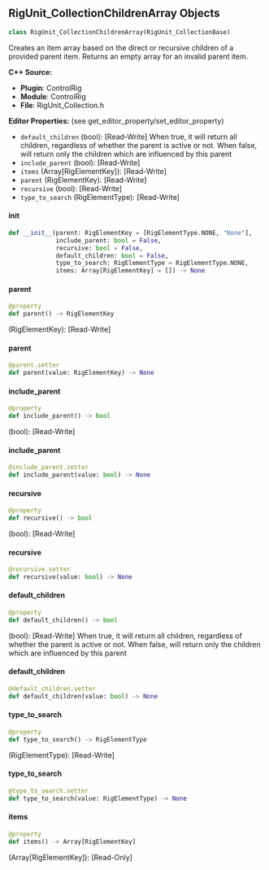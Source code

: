 ## RigUnit_CollectionChildrenArray Objects

```python
class RigUnit_CollectionChildrenArray(RigUnit_CollectionBase)
```

Creates an item array based on the direct or recursive children
of a provided parent item. Returns an empty array for an invalid parent item.

**C++ Source:**

- **Plugin**: ControlRig
- **Module**: ControlRig
- **File**: RigUnit_Collection.h

**Editor Properties:** (see get_editor_property/set_editor_property)

- ``default_children`` (bool):  [Read-Write] When true, it will return all children, regardless of whether the parent is active or not.
  When false, will return only the children which are influenced by this parent
- ``include_parent`` (bool):  [Read-Write]
- ``items`` (Array[RigElementKey]):  [Read-Write]
- ``parent`` (RigElementKey):  [Read-Write]
- ``recursive`` (bool):  [Read-Write]
- ``type_to_search`` (RigElementType):  [Read-Write]

<a id="unreal.RigUnit_CollectionChildrenArray.__init__"></a>

#### __init__

```python
def __init__(parent: RigElementKey = [RigElementType.NONE, "None"],
             include_parent: bool = False,
             recursive: bool = False,
             default_children: bool = False,
             type_to_search: RigElementType = RigElementType.NONE,
             items: Array[RigElementKey] = []) -> None
```

<a id="unreal.RigUnit_CollectionChildrenArray.parent"></a>

#### parent

```python
@property
def parent() -> RigElementKey
```

(RigElementKey):  [Read-Write]

<a id="unreal.RigUnit_CollectionChildrenArray.parent"></a>

#### parent

```python
@parent.setter
def parent(value: RigElementKey) -> None
```

<a id="unreal.RigUnit_CollectionChildrenArray.include_parent"></a>

#### include_parent

```python
@property
def include_parent() -> bool
```

(bool):  [Read-Write]

<a id="unreal.RigUnit_CollectionChildrenArray.include_parent"></a>

#### include_parent

```python
@include_parent.setter
def include_parent(value: bool) -> None
```

<a id="unreal.RigUnit_CollectionChildrenArray.recursive"></a>

#### recursive

```python
@property
def recursive() -> bool
```

(bool):  [Read-Write]

<a id="unreal.RigUnit_CollectionChildrenArray.recursive"></a>

#### recursive

```python
@recursive.setter
def recursive(value: bool) -> None
```

<a id="unreal.RigUnit_CollectionChildrenArray.default_children"></a>

#### default_children

```python
@property
def default_children() -> bool
```

(bool):  [Read-Write] When true, it will return all children, regardless of whether the parent is active or not.
When false, will return only the children which are influenced by this parent

<a id="unreal.RigUnit_CollectionChildrenArray.default_children"></a>

#### default_children

```python
@default_children.setter
def default_children(value: bool) -> None
```

<a id="unreal.RigUnit_CollectionChildrenArray.type_to_search"></a>

#### type_to_search

```python
@property
def type_to_search() -> RigElementType
```

(RigElementType):  [Read-Write]

<a id="unreal.RigUnit_CollectionChildrenArray.type_to_search"></a>

#### type_to_search

```python
@type_to_search.setter
def type_to_search(value: RigElementType) -> None
```

<a id="unreal.RigUnit_CollectionChildrenArray.items"></a>

#### items

```python
@property
def items() -> Array[RigElementKey]
```

(Array[RigElementKey]):  [Read-Only]

<a id="unreal.RigUnit_CollectionGetAll"></a>